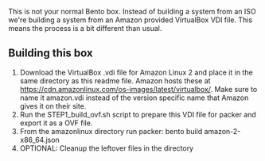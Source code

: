 This is not your normal Bento box. Instead of building a system from an ISO we're building a system from an Amazon provided VirtualBox VDI file. This means the process is a bit different than usual.

## Building this box

1. Download the VirtualBox .vdi file for Amazon Linux 2 and place it in the same directory as this readme file. Amazon hosts these at https://cdn.amazonlinux.com/os-images/latest/virtualbox/. Make sure to name it amazon.vdi instead of the version specific name that Amazon gives it on their site.
2. Run the STEP1_build_ovf.sh script to prepare this VDI file for packer and export it as a OVF file.
3. From the amazonlinux directory run packer: bento build amazon-2-x86_64.json
4. OPTIONAL: Cleanup the leftover files in the directory

